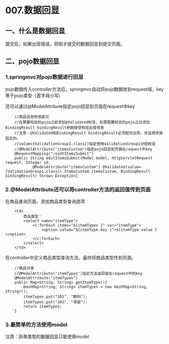 # 007.数据回显

## 一、什么是数据回显

提交后，如果出现错误，将刚才提交的数据回显到提交页面。

## 二、pojo数据回显

### 1.springmvc对pojo数据进行回显

pojo数据传入controller方法后，springmvc自动将pojo数据放到request域，key等于pojo类型（首字母小写）

还可以通过@ModelAttribute指定pojo回显到页面在request中key

		//商品信息修改提交
		//在需要校验的pojo之前添加@Validated标签，在需需要校验的pojo之后添加BindingResult bindingResult参数接受校验出错信息
		//注意：@Validated和BindingResult bindingResult必须配对出现，并且顺序是固定的。
		//value={ValidationGroup1.class})指定使用ValidationGroup1分组校验
		//@ModelAttribute("itemsCustom")指定pojo回显到页面在request中key
		@RequestMapping("/eidtItemsSubmit")
		public String editItemsSubmit(Model model, HttpServletRequest request, Integer id, 
				@ModelAttribute("itemsCustom") @Validated(value={ValidationGroup1.class}) ItemsCustom itemsCustom, BindingResult bindingResult) throws Exception{

### 2.@ModelAttribute还可以将controller方法的返回值传到页面

在商品查询页面，添加商品类型查询选项

		<td>
			商品类型：
			<select	name="itemType">
				<c:forEach items="${itemTypes }" var="itemType">
					<option value="${itemType.key }">${itemType.value }</option>
				</c:forEach>
			</select>
		</td>

在controller中定义商品类型查询方法，最终将商品类型传到页面。

		//商品分类
		//@ModelAttribute("itemTypes")指定方法返回值在request中的key
		@ModelAttribute("itemTypes")
		public Map<String, String> getItemType(){
			HashMap<String, String> itemTypes = new HashMap<String, String>();
			itemTypes.put("101", "数码");
			itemTypes.put("102", "母婴");
			return itemTypes;
		}

### 3.最简单的方法使用model

注意：简单类型的数据回显只能使用model






